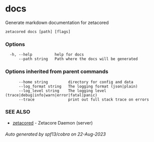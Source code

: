 # docs

Generate markdown documentation for zetacored

```
zetacored docs [path] [flags]
```

### Options

```
  -h, --help          help for docs
      --path string   Path where the docs will be generated 
```

### Options inherited from parent commands

```
      --home string         directory for config and data 
      --log_format string   The logging format (json|plain) 
      --log_level string    The logging level (trace|debug|info|warn|error|fatal|panic) 
      --trace               print out full stack trace on errors
```

### SEE ALSO

* [zetacored](zetacored.md)	 - Zetacore Daemon (server)

###### Auto generated by spf13/cobra on 22-Aug-2023

